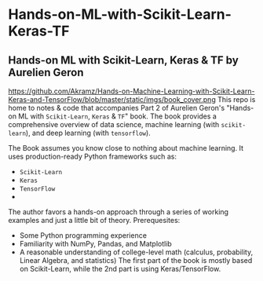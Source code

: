 # Hands-on-ML-with-Scikit-Learn-Keras-TF
## Hands-on ML with Scikit-Learn, Keras & TF by Aurelien Geron
https://github.com/Akramz/Hands-on-Machine-Learning-with-Scikit-Learn-Keras-and-TensorFlow/blob/master/static/imgs/book_cover.png
This repo is home to notes & code that accompanies Part 2 of Aurelien Geron's "Hands-on ML with `Scikit-Learn`, `Keras` & `TF`" book. The book provides a comprehensive overview of data science, machine learning (with `scikit-learn`), and deep learning (with `tensorflow`).

The Book assumes you know close to nothing about machine learning. It uses production-ready Python frameworks such as:
* `Scikit-Learn`
* `Keras`
* `TensorFlow`
* 
The author favors a hands-on approach through a series of working examples and just a little bit of theory. Prerequesites:

* Some Python programming experience
* Familiarity with NumPy, Pandas, and Matplotlib
* A reasonable understanding of college-level math (calculus, probability, Linear Algebra, and statistics)
The first part of the book is mostly based on Scikit-Learn, while the 2nd part is using Keras/TensorFlow.
